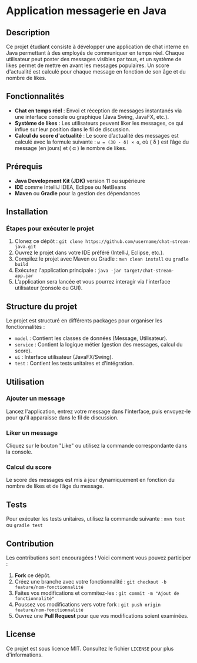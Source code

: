 # Application messagerie en Java
## Description
Ce projet étudiant consiste à développer une application de chat interne en Java permettant à des employés de communiquer en temps réel. Chaque utilisateur peut poster des messages visibles par tous, et un système de likes permet de mettre en avant les messages populaires. Un score d'actualité est calculé pour chaque message en fonction de son âge et du nombre de likes.

## Fonctionnalités
- **Chat en temps réel** : Envoi et réception de messages instantanés via une interface console ou graphique (Java Swing, JavaFX, etc.). 
- **Système de likes** : Les utilisateurs peuvent liker les messages, ce qui influe sur leur position dans le fil de discussion. 
- **Calcul du score d'actualité** : Le score d’actualité des messages est calculé avec la formule suivante : `ω = (30 - δ) × α`, où \( δ \) est l’âge du message (en jours) et \( α \) le nombre de likes.

## Prérequis
- **Java Development Kit (JDK)** version 11 ou supérieure 
- **IDE** comme IntelliJ IDEA, Eclipse ou NetBeans 
- **Maven** ou **Gradle** pour la gestion des dépendances

## Installation
### Étapes pour exécuter le projet
1. Clonez ce dépôt : `git clone https://github.com/username/chat-stream-java.git` 
2. Ouvrez le projet dans votre IDE préféré (IntelliJ, Eclipse, etc.). 
3. Compilez le projet avec Maven ou Gradle : `mvn clean install` ou `gradle build` 
4. Exécutez l'application principale : `java -jar target/chat-stream-app.jar` 
5. L’application sera lancée et vous pourrez interagir via l'interface utilisateur (console ou GUI).

## Structure du projet
Le projet est structuré en différents packages pour organiser les fonctionnalités :
- `model` : Contient les classes de données (Message, Utilisateur). 
- `service` : Contient la logique métier (gestion des messages, calcul du score). 
- `ui` : Interface utilisateur (JavaFX/Swing). 
- `test` : Contient les tests unitaires et d'intégration.

## Utilisation
### Ajouter un message
Lancez l'application, entrez votre message dans l'interface, puis envoyez-le pour qu'il apparaisse dans le fil de discussion.

### Liker un message
Cliquez sur le bouton "Like" ou utilisez la commande correspondante dans la console.

### Calcul du score
Le score des messages est mis à jour dynamiquement en fonction du nombre de likes et de l’âge du message.

## Tests
Pour exécuter les tests unitaires, utilisez la commande suivante : `mvn test` ou `gradle test`

## Contribution
Les contributions sont encouragées ! Voici comment vous pouvez participer :
1. **Fork** ce dépôt. 
2. Créez une branche avec votre fonctionnalité : `git checkout -b feature/nom-fonctionnalité` 
3. Faites vos modifications et commitez-les : `git commit -m "Ajout de fonctionnalité"` 
4. Poussez vos modifications vers votre fork : `git push origin feature/nom-fonctionnalité` 
5. Ouvrez une **Pull Request** pour que vos modifications soient examinées.

## License
Ce projet est sous licence MIT. Consultez le fichier `LICENSE` pour plus d'informations.
